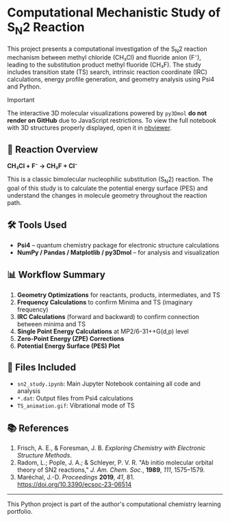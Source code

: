 # Computational Mechanistic Study of S<sub>N</sub>2 Reaction

This project presents a computational investigation of the S<sub>N</sub>2 reaction mechanism between methyl chloride (CH₃Cl) and fluoride anion (F⁻), leading to the substitution product methyl fluoride (CH₃F). The study includes transition state (TS) search, intrinsic reaction coordinate (IRC) calculations, energy profile generation, and geometry analysis using Psi4 and Python.

> [!IMPORTANT]
> The interactive 3D molecular visualizations powered by `py3Dmol` **do not render on GitHub** due to JavaScript restrictions.
> To view the full notebook with 3D structures properly displayed, open it in [nbviewer](https://nbviewer.org/github/chp117/Projects/blob/main/Mechanistic_Study_of_SN2/SN2_Reaction.ipynb).

## 🧪 Reaction Overview

**CH₃Cl + F⁻ → CH₃F + Cl⁻**

This is a classic bimolecular nucleophilic substitution (S<sub>N</sub>2) reaction. The goal of this study is to calculate the potential energy surface (PES) and understand the changes in molecule geometry throughout the reaction path.

## 🛠 Tools Used

- **Psi4** – quantum chemistry package for electronic structure calculations
- **NumPy / Pandas / Matplotlib / py3Dmol** – for analysis and visualization

## 📊 Workflow Summary

1. **Geometry Optimizations** for reactants, products, intermediates, and TS
2. **Frequency Calculations** to confirm Minima and TS (imaginary frequency)
3. **IRC Calculations** (forward and backward) to confirm connection between minima and TS
4. **Single Point Energy Calculations** at MP2/6-31++G(d,p) level
5. **Zero-Point Energy (ZPE) Corrections**
6. **Potential Energy Surface (PES) Plot**

## 📄 Files Included

- `sn2_study.ipynb`: Main Jupyter Notebook containing all code and analysis
- `*.dat`: Output files from Psi4 calculations
- `TS_animation.gif`: Vibrational mode of TS

## 📚 References

1. Frisch, A. E., & Foresman, J. B. *Exploring Chemistry with Electronic Structure Methods*.
2. Radom, L.; Pople, J. A.; & Schleyer, P. V. R. "Ab initio molecular orbital theory of SN2 reactions," *J. Am. Chem. Soc.*, **1989**, *111*, 1575–1579.
3. Maréchal, J.-D. *Proceedings* **2019**, *41*, 81. https://doi.org/10.3390/ecsoc-23-06514

---

This Python project is part of the author's computational chemistry learning portfolio.

